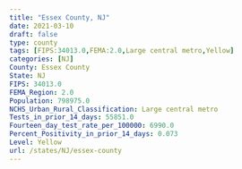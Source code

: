 ```yaml
---
title: "Essex County, NJ"
date: 2021-03-10
draft: false
type: county
tags: [FIPS:34013.0,FEMA:2.0,Large central metro,Yellow]
categories: [NJ]
County: Essex County
State: NJ
FIPS: 34013.0
FEMA_Region: 2.0
Population: 798975.0
NCHS_Urban_Rural_Classification: Large central metro
Tests_in_prior_14_days: 55851.0
Fourteen_day_test_rate_per_100000: 6990.0
Percent_Positivity_in_prior_14_days: 0.073
Level: Yellow
url: /states/NJ/essex-county
---
```



